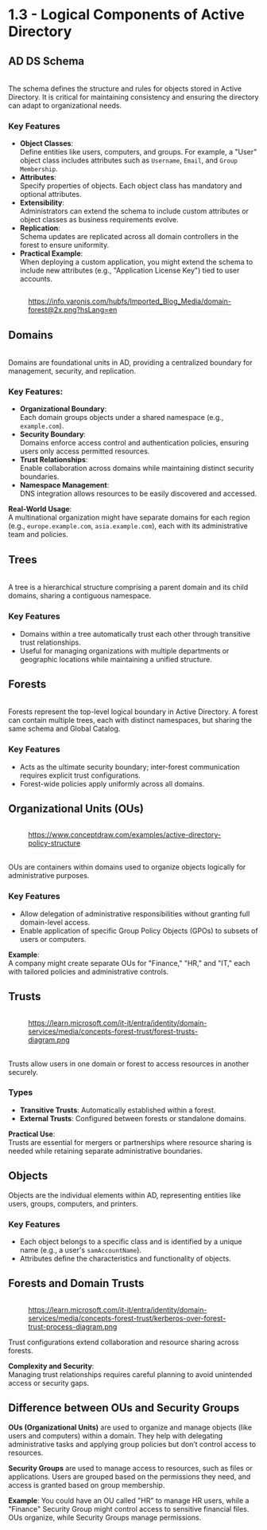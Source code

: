 # 1.3 - Logical Components of Active Directory

## **AD DS Schema**

\
The schema defines the structure and rules for objects stored in Active Directory. It is critical for maintaining consistency and ensuring the directory can adapt to organizational needs.

### **Key Features**

* **Object Classes**:\
  Define entities like users, computers, and groups. For example, a "User" object class includes attributes such as `Username`, `Email`, and `Group Membership`.
* **Attributes**:\
  Specify properties of objects. Each object class has mandatory and optional attributes.
* **Extensibility**:\
  Administrators can extend the schema to include custom attributes or object classes as business requirements evolve.
* **Replication**:\
  Schema updates are replicated across all domain controllers in the forest to ensure uniformity.
* **Practical Example**:\
  When deploying a custom application, you might extend the schema to include new attributes (e.g., "Application License Key") tied to user accounts.

<div align="left"><figure><img src="../../.gitbook/assets/image (127).png" alt=""><figcaption><p><a href="https://info.varonis.com/hubfs/Imported_Blog_Media/domain-forest@2x.png?hsLang=en">https://info.varonis.com/hubfs/Imported_Blog_Media/domain-forest@2x.png?hsLang=en</a></p></figcaption></figure></div>

## **Domains**

\
Domains are foundational units in AD, providing a centralized boundary for management, security, and replication.

### **Key Features**:

* **Organizational Boundary**:\
  Each domain groups objects under a shared namespace (e.g., `example.com`).
* **Security Boundary**:\
  Domains enforce access control and authentication policies, ensuring users only access permitted resources.
* **Trust Relationships**:\
  Enable collaboration across domains while maintaining distinct security boundaries.
* **Namespace Management**:\
  DNS integration allows resources to be easily discovered and accessed.

**Real-World Usage**:\
A multinational organization might have separate domains for each region (e.g., `europe.example.com`, `asia.example.com`), each with its administrative team and policies.

## **Trees**

\
A tree is a hierarchical structure comprising a parent domain and its child domains, sharing a contiguous namespace.

### **Key Features**

* Domains within a tree automatically trust each other through transitive trust relationships.
* Useful for managing organizations with multiple departments or geographic locations while maintaining a unified structure.

## **Forests**

\
Forests represent the top-level logical boundary in Active Directory. A forest can contain multiple trees, each with distinct namespaces, but sharing the same schema and Global Catalog.

### **Key Features**

* Acts as the ultimate security boundary; inter-forest communication requires explicit trust configurations.
* Forest-wide policies apply uniformly across all domains.

## **Organizational Units (OUs)**

<figure><img src="../../.gitbook/assets/image (124).png" alt=""><figcaption><p><a href="https://www.conceptdraw.com/examples/active-directory-policy-structure">https://www.conceptdraw.com/examples/active-directory-policy-structure</a></p></figcaption></figure>

\
OUs are containers within domains used to organize objects logically for administrative purposes.

### **Key Features**

* Allow delegation of administrative responsibilities without granting full domain-level access.
* Enable application of specific Group Policy Objects (GPOs) to subsets of users or computers.

**Example**:\
A company might create separate OUs for "Finance," "HR," and "IT," each with tailored policies and administrative controls.

## **Trusts**

<figure><img src="../../.gitbook/assets/image (125).png" alt=""><figcaption><p><a href="https://learn.microsoft.com/it-it/entra/identity/domain-services/media/concepts-forest-trust/forest-trusts-diagram.png">https://learn.microsoft.com/it-it/entra/identity/domain-services/media/concepts-forest-trust/forest-trusts-diagram.png</a></p></figcaption></figure>

\
Trusts allow users in one domain or forest to access resources in another securely.

### **Types**

* **Transitive Trusts**: Automatically established within a forest.
* **External Trusts**: Configured between forests or standalone domains.

**Practical Use**:\
Trusts are essential for mergers or partnerships where resource sharing is needed while retaining separate administrative boundaries.

## **Objects**

Objects are the individual elements within AD, representing entities like users, groups, computers, and printers.

### **Key Features**

* Each object belongs to a specific class and is identified by a unique name (e.g., a user's `samAccountName`).
* Attributes define the characteristics and functionality of objects.

## **Forests and Domain Trusts**

<figure><img src="../../.gitbook/assets/image (126).png" alt=""><figcaption><p><a href="https://learn.microsoft.com/it-it/entra/identity/domain-services/media/concepts-forest-trust/kerberos-over-forest-trust-process-diagram.png">https://learn.microsoft.com/it-it/entra/identity/domain-services/media/concepts-forest-trust/kerberos-over-forest-trust-process-diagram.png</a></p></figcaption></figure>

Trust configurations extend collaboration and resource sharing across forests.

**Complexity and Security**:\
Managing trust relationships requires careful planning to avoid unintended access or security gaps.

## Difference between OUs and Security Groups

**OUs (Organizational Units)** are used to organize and manage objects (like users and computers) within a domain. They help with delegating administrative tasks and applying group policies but don’t control access to resources.

**Security Groups** are used to manage access to resources, such as files or applications. Users are grouped based on the permissions they need, and access is granted based on group membership.

**Example**: You could have an OU called "HR" to manage HR users, while a "Finance" Security Group might control access to sensitive financial files. OUs organize, while Security Groups manage permissions.
